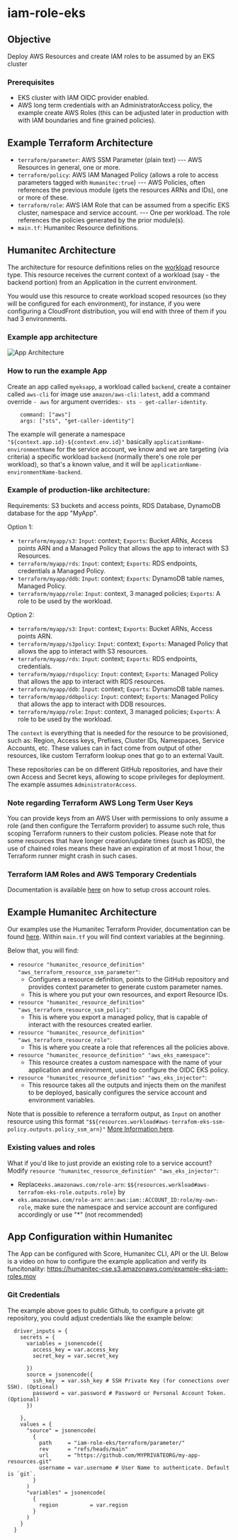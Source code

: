 # iam-role-eks

## Objective
Deploy AWS Resources and create IAM roles to be assumed by an EKS cluster

### Prerequisites
- EKS cluster with IAM OIDC provider enabled.
- AWS long term credentials with an AdministratorAccess policy, the example create AWS Roles (this can be adjusted later in production with with IAM boundaries and fine grained policies).

## Example Terraform Architecture
- `terraform/parameter`: AWS SSM Parameter (plain text) --- AWS Resources in general, one or more.
- `terraform/policy`: AWS IAM Managed Policy (allows a role to access parameters tagged with `Humanitec:true`) --- AWS Policies, often references the previous module (gets the resources ARNs and IDs), one or more of these.
- `terraform/role`: AWS IAM Role that can be assumed from a specific EKS cluster, namespace and service account. --- One per workload. The role references the policies generated by the prior module(s).
- `main.tf`: Humanitec Resource definitions.

## Humanitec Architecture
The architecture for resource definitions relies on the [workload](https://docs.humanitec.com/integrations/resource-types/workload) resource type.
This resource receives the current context of a workload (say - the backend portion) from an Application in the current environment.

You would use this resource to create workload scoped resources (so they will be configured for each environment), for instance, if you were configuring a CloudFront distribution, you will end with three of them if you had 3 environments.

### Example app architecture
![App Architecture](images/EKS-Roles-2023-02-24-1007.png "App Architecture")

### How to run the example App
Create an app called `myeksapp`, a workload called `backend`, create a container called `aws-cli` for image use `amazon/aws-cli:latest`, add a command override `- aws` for argument overrides:`- sts - get-caller-identity`.
```
    command: ["aws"]
    args: ["sts", "get-caller-identity"]
```

The example will generate a namespace `"${context.app.id}-${context.env.id}"` basically `applicationName-environmentName` for the service account, we know and we are targeting (via criteria) a specific workload `backend` (normally there's one role per workload), so that's a known value, and it will be `applicationName-environmentName-backend`.

### Example of production-like architecture:
Requirements: S3 buckets and access points, RDS Database, DynamoDB database for the app "MyApp".

Option 1:
- `terraform/myapp/s3`: `Input`: context; `Exports`: Bucket ARNs, Access points ARN and a Managed Policy that allows the app to interact with S3 Resources.
- `terraform/myapp/rds`: `Input`: context; `Exports`: RDS endpoints, credentials a Managed Policy.
- `terraform/myapp/ddb`: `Input`: context; `Exports`: DynamoDB table names, Managed Policy.
- `terraform/myapp/role`: `Input`: context, 3 managed policies; `Exports`: A role to be used by the workload.

Option 2:
- `terraform/myapp/s3`: `Input`: context; `Exports`: Bucket ARNs, Access points ARN.
- `terraform/myapp/s3policy`: `Input`: context; `Exports`: Managed Policy that allows the app to interact with S3 resources.
- `terraform/myapp/rds`: `Input`: context; `Exports`: RDS endpoints, credentials.
- `terraform/myapp/rdspolicy`: `Input`: context; `Exports`: Managed Policy that allows the app to interact with RDS resources.
- `terraform/myapp/ddb`: `Input`: context; `Exports`: DynamoDB table names.
- `terraform/myapp/ddbpolicy`: `Input`: context; `Exports`: Managed Policy that allows the app to interact with DDB resources.
- `terraform/myapp/role`: `Input`: context, 3 managed policies; `Exports`: A role to be used by the workload.

The `context` is everything that is needed for the resource to be provisioned, such as: Region, Access keys, Prefixes, Cluster IDs, Namespaces, Service Accounts, etc. These values can in fact come from output of other resources, like custom Terraform lookup ones that go to an external Vault.

These repositories can be on different GitHub repositories, and have their own Access and Secret keys, allowing to scope privileges for deployment. The example assumes `AdministratorAccess`.

### Note regarding Terraform AWS Long Term User Keys
You can provide keys from an AWS User with permissions to only assume a role (and then configure the Terraform provider) to assume such role, thus scoping Terraform runners to their custom policies.
Please note that for some resources that have longer creation/update times (such as RDS), the use of chained roles means these have an expiration of at most 1 hour, the Terraform runner might crash in such cases.

### Terraform IAM Roles and AWS Temporary Credentials
Documentation is available [here](https://github.com/nickhumanitec/humanitec-onboarding-aws-iam-user) on how to setup cross account roles.

## Example Humanitec Architecture
Our examples use the  Humanitec Terraform Provider, documentation can be found [here](https://registry.terraform.io/providers/humanitec/humanitec/latest/docs). Within `main.tf` you will find context variables at the beginning.

Below that, you will find:

- `resource "humanitec_resource_definition" "aws_terraform_resource_ssm_parameter"`:
    - Configures a resource definition, points to the GitHub repository and provides context parameter to generate custom parameter names.
    - This is where you put your own resources, and export Resource IDs.
- `resource "humanitec_resource_definition" "aws_terraform_resource_ssm_policy"`:
    - This is where you export a managed policy, that is capable of interact with the resources created earlier.
- `resource "humanitec_resource_definition" "aws_terraform_resource_role"`:
    - This is where you create a role that references all the policies above.
- `resource "humanitec_resource_definition" "aws_eks_namespace"`:
    - This resource creates a custom namespace with the name of your application and environment, used to configure the OIDC EKS policy.
- `resource "humanitec_resource_definition" "aws_eks_injector"`:
    - This resource takes all the outputs and injects them on the manifest to be deployed, basically configures the service account and environment variables.

Note that is possible to reference a terraform output, as `Input` on another resource using this format `"$${resources.workload#aws-terrafom-eks-ssm-policy.outputs.policy_ssm_arn}"` [More Information here](https://docs.humanitec.com/reference/concepts/resources/references).

### Existing values and roles

What if you'd like to just provide an existing role to a service account? 
Modify `resource "humanitec_resource_definition" "aws_eks_injector"`:

- Replace`eks.amazonaws.com/role-arn`: `$${resources.workload#aws-terrafom-eks-role.outputs.role}` by
- `eks.amazonaws.com/role-arn`: `arn:aws:iam::ACCOUNT_ID:role/my-own-role`, make sure the namespace and service account are configured accordingly or use "*" (not recommended)

## App Configuration within Humanitec
The App can be configured with Score, Humanitec CLI, API or the UI. Below is a video on how to configure the example application and verify its funcitonality:
https://humanitec-cse.s3.amazonaws.com/example-eks-iam-roles.mov

### Git Credentials
The example above goes to public Github, to configure a private git repository, you could adjust credentials like the example below:

```
  driver_inputs = {
    secrets = {
      variables = jsonencode({
        access_key = var.access_key
        secret_key = var.secret_key

      })
      source = jsonencode({
        ssh_key  = var.ssh_key # SSH Private Key (for connections over SSH). (Optional)
        password = var.password # Password or Personal Account Token. (Optional)
      })

    },
    values = {
      "source" = jsonencode(
        {
          path     = "iam-role-eks/terraform/parameter/"
          rev      = "refs/heads/main"
          url      = "https://github.com/MYPRIVATEORG/my-app-resources.git"
          username = var.username # User Name to authenticate. Default is `git`. 
        }
      )
      "variables" = jsonencode(
        {
          region          = var.region
        }
      )
    }
  }
  ```
